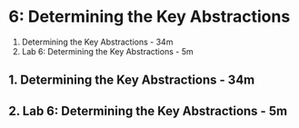 # 6: Determining the Key Abstractions

1. Determining the Key Abstractions - 34m
2. Lab 6: Determining the Key Abstractions - 5m

## 1. Determining the Key Abstractions - 34m
## 2. Lab 6: Determining the Key Abstractions - 5m
